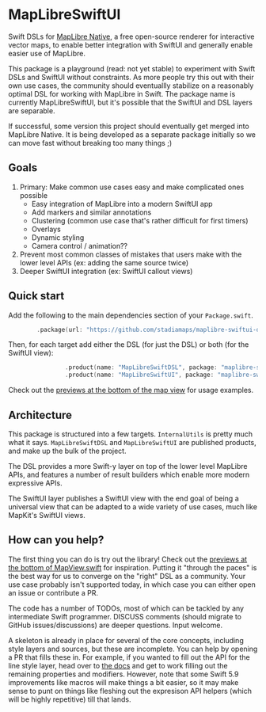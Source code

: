 # MapLibreSwiftUI

Swift DSLs for [MapLibre Native](https://github.com/maplibre/maplibre-native), a free open-source renderer
for interactive vector maps, to enable better integration with SwiftUI and generally enable easier use of MapLibre.

This package is a playground (read: not yet stable) to experiment with Swift DSLs and SwiftUI without constraints.
As more people try this out with their own use cases, the community should eventuallly stabilize on a
reasonably optimal DSL for working with MapLibre in Swift. The package name is currently MapLibreSwiftUI, but it's
possible that the SwiftUI and DSL layers are separable.

If successful, some version this project should eventually get merged into MapLibre Native. It is being developed as
a separate package initially so we can move fast without breaking too many things ;)

## Goals

1. Primary: Make common use cases easy and make complicated ones possible
    * Easy integration of MapLibre into a modern SwiftUI app
    * Add markers and similar annotations
    * Clustering (common use case that's rather difficult for first timers)
    * Overlays
    * Dynamic styling
    * Camera control / animation??
2. Prevent most common classes of mistakes that users make with the lower level APIs (ex: adding the same source twice)
3. Deeper SwiftUI integration (ex: SwiftUI callout views)

## Quick start

Add the following to the main dependencies section of your `Package.swift`.

```swift
        .package(url: "https://github.com/stadiamaps/maplibre-swiftui-dsl-playground", branch: "main"),
```

Then, for each target add either the DSL (for just the DSL) or both (for the SwiftUI view):

```swift
                .product(name: "MapLibreSwiftDSL", package: "maplibre-swiftui-dsl-playground"),
                .product(name: "MapLibreSwiftUI", package: "maplibre-swiftui-dsl-playground"),
```

Check out the [previews at the bottom of the map view](Sources/MapLibreSwiftUI/MapView.swift) for
usage examples.

## Architecture

This package is structured into a few targets. `InternalUtils` is pretty much what it says. `MapLibreSwiftDSL` and
`MapLibreSwiftUI` are published products, and make up the bulk of the project.

The DSL provides a more Swift-y layer on top of the lower level MapLibre APIs, and features a number of
result builders which enable more modern expressive APIs.

The SwiftUI layer publishes a SwiftUI view with the end goal of being a universal view that can be adapted to a wide
variety of use cases, much like MapKit's SwiftUI views. 

## How can you help?

The first thing you can do is try out the library! Check out the [previews at the bottom of MapView.swift](Sources/MapLibreSwiftUI/MapView.swift)
for inspiration. Putting it "through the paces" is the best way for us to converge on the "right" DSL as a community.
Your use case probably isn't supported today, in which case you can either open an issue or contribute a PR.

The code has a number of TODOs, most of which can be tackled by any intermediate Swift programmer.
DISCUSS comments (should migrate to GitHub issues/discussions) are deeper questions. Input welcome.

A skeleton is already in place for several of the core concepts, including style layers and sources, but
these are incomplete. You can help by opening a PR that fills these in. For example, if you wanted to fill out the
API for the line style layer, head over to [the docs](https://maplibre.org/maplibre-native/ios/api/Classes/MGLLineStyleLayer.html)
and get to work filling out the remaining properties and modifiers. However, note that some Swift 5.9 improvements
like macros will make things a bit easier, so it may make sense to punt on things like fleshing out the expresison
API helpers (which will be highly repetitive) till that lands.
